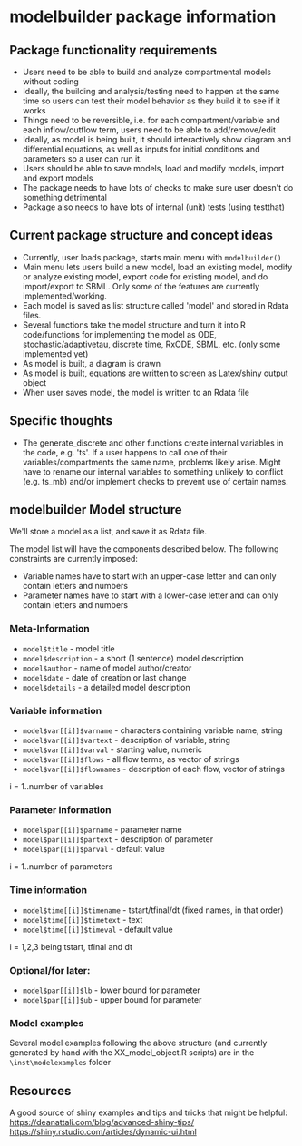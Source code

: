 # modelbuilder package information


## Package functionality requirements
* Users need to be able to build and analyze compartmental models without coding
* Ideally, the building and analysis/testing need to happen at the same time so users can test their model behavior as they build it to see if it works
* Things need to be reversible, i.e. for each compartment/variable and each inflow/outflow term, users need to be able to add/remove/edit
* Ideally, as model is being built, it should interactively show diagram and differential equations, as well as inputs for initial conditions and parameters so a user can run it.
* Users should be able to save models, load and modify models, import and export models
* The package needs to have lots of checks to make sure user doesn't do something detrimental
* Package also needs to have lots of internal (unit) tests (using testthat)


## Current package structure and concept ideas
* Currently, user loads package, starts main menu with `modelbuilder()`
* Main menu lets users build a new model, load an existing model, modify or analyze existing model, export code for existing model, and do import/export to SBML. Only some of the features are currently implemented/working.
* Each model is saved as list structure called 'model' and stored in Rdata files.
* Several functions take the model structure and turn it into R code/functions for implementing the model as ODE, stochastic/adaptivetau, discrete time, RxODE, SBML, etc. (only some implemented yet)
* As model is built, a diagram is drawn 
* As model is built, equations are written to screen as Latex/shiny output object 
* When user saves model, the model is written to an Rdata file


## Specific thoughts
* The generate_discrete and other functions create internal variables in the code, e.g. 'ts'. If a user happens to call one of their variables/compartments the same name, problems likely arise. Might have to rename our internal variables to something unlikely to conflict (e.g. ts_mb) and/or implement checks to prevent use of certain names.


## modelbuilder Model structure
We'll store a model as a list, and save it as Rdata file. 


The model list will have the components described below.
The following constraints are currently imposed:

* Variable names have to start with an upper-case letter and can only contain letters and numbers
* Parameter names have to start with a lower-case letter and can only contain letters and numbers



### Meta-Information
* `model$title` - model title
* `model$description` - a short (1 sentence) model description
* `model$author` - name of model author/creator
* `model$date` - date of creation or last change
* `model$details` - a detailed model description

### Variable information
* `model$var[[i]]$varname` - characters containing variable name, string
* `model$var[[i]]$vartext` - description of variable, string
* `model$var[[i]]$varval` - starting value, numeric
* `model$var[[i]]$flows` - all flow terms, as vector of strings
* `model$var[[i]]$flownames` - description of each flow, vector of strings

i = 1..number of variables

### Parameter information
* `model$par[[i]]$parname` - parameter name
* `model$par[[i]]$partext` - description of parameter 
* `model$par[[i]]$parval` - default value 

i = 1..number of parameters

### Time information
* `model$time[[i]]$timename` - tstart/tfinal/dt (fixed names, in that order)
* `model$time[[i]]$timetext` - text  
* `model$time[[i]]$timeval` - default value

i = 1,2,3 being tstart, tfinal and dt


### Optional/for later:
* `model$par[[i]]$lb` - lower bound for parameter 
* `model$par[[i]]$ub` - upper bound for parameter 

### Model examples
Several model examples following the above structure (and currently generated by hand with the XX_model_object.R scripts) are in the `\inst\modelexamples` folder


## Resources
A good source of shiny examples and tips and tricks that might be helpful:
https://deanattali.com/blog/advanced-shiny-tips/
https://shiny.rstudio.com/articles/dynamic-ui.html
